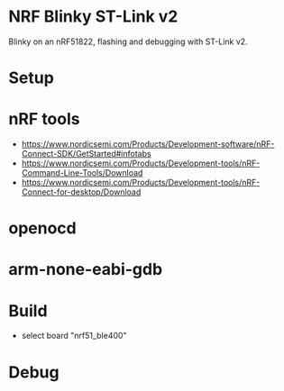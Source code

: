 # NRF Blinky ST-Link v2

Blinky on an nRF51822, flashing and debugging with ST-Link v2.

# Setup

# nRF tools

- https://www.nordicsemi.com/Products/Development-software/nRF-Connect-SDK/GetStarted#infotabs
- https://www.nordicsemi.com/Products/Development-tools/nRF-Command-Line-Tools/Download
- https://www.nordicsemi.com/Products/Development-tools/nRF-Connect-for-desktop/Download

# openocd

# arm-none-eabi-gdb

# Build

- select board "nrf51_ble400"

# Debug

